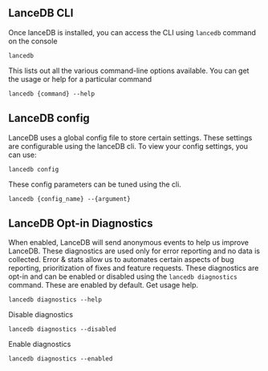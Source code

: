 
## LanceDB CLI
Once lanceDB is installed, you can access the CLI using `lancedb` command on the console
```
lancedb
```
This lists out all the various command-line options available. You can get the usage or help for a particular command
```
lancedb {command} --help
```

## LanceDB config
LanceDB uses a global config file to store certain settings. These settings are configurable using the lanceDB cli.
To view your config settings, you can use:
```
lancedb config
```
These config parameters can be tuned using the cli.
```
lancedb {config_name} --{argument}
```

## LanceDB Opt-in Diagnostics
When enabled, LanceDB will send anonymous events to help us improve LanceDB. These diagnostics are used only for error reporting and no data is collected. Error & stats allow us to automates certain aspects of bug reporting, prioritization of fixes and feature requests.
These diagnostics are opt-in and can be enabled or disabled using the `lancedb diagnostics` command. These are enabled by default.
Get usage help.
```
lancedb diagnostics --help
```
Disable diagnostics
```
lancedb diagnostics --disabled
```
Enable diagnostics
```
lancedb diagnostics --enabled
```